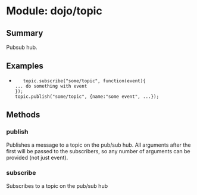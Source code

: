 # Module: dojo/topic

## Summary

Pubsub hub.
## Examples

*        topic.subscribe("some/topic", function(event){
      ... do something with event
      });
      topic.publish("some/topic", {name:"some event", ...});


## Methods

### publish
Publishes a message to a topic on the pub/sub hub. All arguments after
the first will be passed to the subscribers, so any number of arguments
can be provided (not just event).

### subscribe
Subscribes to a topic on the pub/sub hub

